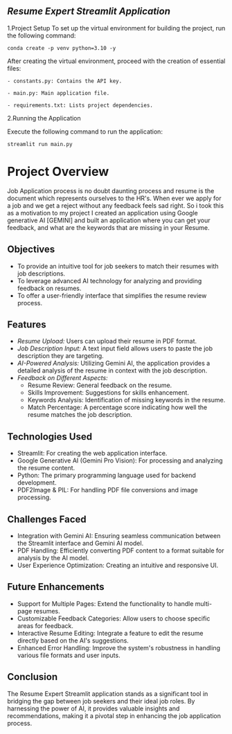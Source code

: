 ## *Resume Expert Streamlit Application*
1.Project Setup
  To set up the virtual environment for building the project, run the following command:
  
  ```
  conda create -p venv python=3.10 -y

  ```
  
  After creating the virtual environment, proceed with the creation of essential files:
  
    - constants.py: Contains the API key.
  
    - main.py: Main application file.
    
    - requirements.txt: Lists project dependencies.

 2.Running the Application
  
  Execute the following command to run the application:
  
  ```streamlit run main.py```


# Project Overview
Job Application process is no doubt daunting process and resume is the document which represents ourselves to the HR's. When ever we apply for a job and we get a reject without any feedback feels sad right. So i took this as a motivation to my project I created an application using Google generative AI [GEMINI] and built an application where you can get your feedback, and what are the keywords that are missing in your Resume.

## Objectives
- To provide an intuitive tool for job seekers to match their resumes with job descriptions.
- To leverage advanced AI technology for analyzing and providing feedback on resumes.
- To offer a user-friendly interface that simplifies the resume review process.

## Features
- *Resume Upload:* Users can upload their resume in PDF format.
- *Job Description Input:* A text input field allows users to paste the job description they are targeting.
- *AI-Powered Analysis:* Utilizing Gemini AI, the application provides a detailed analysis of the resume in context with the job description.
- *Feedback on Different Aspects:*
  - Resume Review: General feedback on the resume.
  - Skills Improvement: Suggestions for skills enhancement.
  - Keywords Analysis: Identification of missing keywords in the resume.
  - Match Percentage: A percentage score indicating how well the resume matches the job description.

## Technologies Used
- Streamlit: For creating the web application interface.
- Google Generative AI (Gemini Pro Vision): For processing and analyzing the resume content.
- Python: The primary programming language used for backend development.
- PDF2Image & PIL: For handling PDF file conversions and image processing.

## Challenges Faced
- Integration with Gemini AI: Ensuring seamless communication between the Streamlit interface and Gemini AI model.
- PDF Handling: Efficiently converting PDF content to a format suitable for analysis by the AI model.
- User Experience Optimization: Creating an intuitive and responsive UI.

## Future Enhancements
- Support for Multiple Pages: Extend the functionality to handle multi-page resumes.
- Customizable Feedback Categories: Allow users to choose specific areas for feedback.
- Interactive Resume Editing: Integrate a feature to edit the resume directly based on the AI's suggestions.
- Enhanced Error Handling: Improve the system's robustness in handling various file formats and user inputs.

## Conclusion
The Resume Expert Streamlit application stands as a significant tool in bridging the gap between job seekers and their ideal job roles. By harnessing the power of AI, it provides valuable insights and recommendations, making it a pivotal step in enhancing the job application process.
